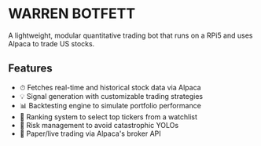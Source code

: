 # WARREN BOTFETT

A lightweight, modular quantitative trading bot that runs on a RPi5 and uses Alpaca to trade US stocks.

## Features

- ⏱ Fetches real-time and historical stock data via Alpaca
- 💡 Signal generation with customizable trading strategies
- 📊 Backtesting engine to simulate portfolio performance
- 🧠 Ranking system to select top tickers from a watchlist
- 🧯 Risk management to avoid catastrophic YOLOs
- 🧪 Paper/live trading via Alpaca's broker API
